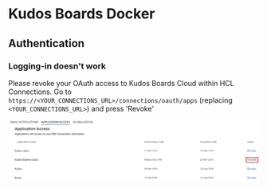 # Kudos Boards Docker

## Authentication

### Logging-in doesn't work

Please revoke your OAuth access to Kudos Boards Cloud within HCL Connections.
Go to `https://<YOUR_CONNECTIONS_URL>/connections/oauth/apps` (replacing `<YOUR_CONNECTIONS_URL>`) and press 'Revoke'

![Application Access](/assets/connections/application-access.png)
